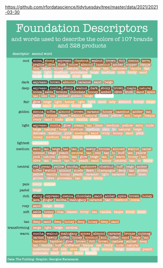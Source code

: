 https://github.com/rfordatascience/tidytuesday/tree/master/data/2021/2021-03-30

![](plots/makeup-shades.png)
